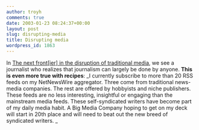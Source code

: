 ```yaml
---
author: troyh
comments: true
date: 2003-01-23 08:24:37+00:00
layout: post
slug: disrupting-media
title: Disrupting media
wordpress_id: 1863
---
```


In [The next front[ier] in the disruption of traditional media](http://www.americanpressinstitute.org/news.cfm?id=832), we see a journalist who realizes that journalism can largely be done by anyone. **This is even more true with recipes**:
_I currently subscribe to more than 20 RSS feeds on my NetNewsWire aggregator. Three come from traditional news-media companies. The rest are offered by hobbyists and niche publishers. These feeds are no less interesting, insightful or engaging than the mainstream media feeds. These self-syndicated writers have become part of my daily media habit. A Big Media Company hoping to get on my deck will start in 20th place and will need to beat out the new breed of syndicated writers. _
